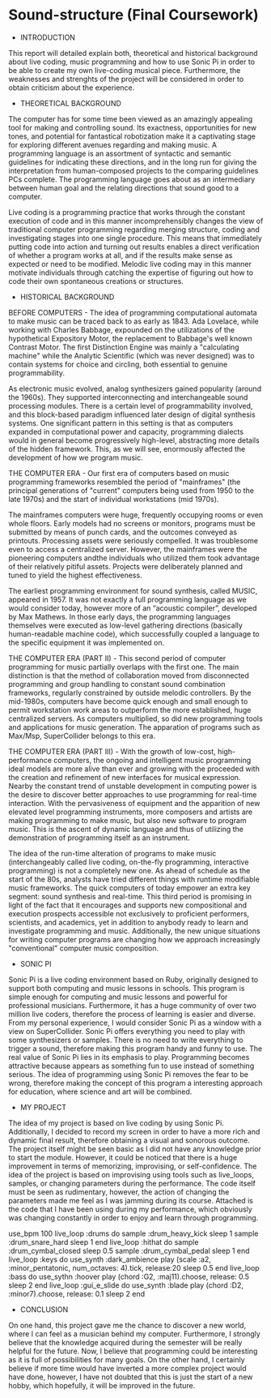 # Sound-structure (Final Coursework)


- INTRODUCTION

This report will detailed explain both, theoretical and historical background about live coding, music programming and how to use Sonic Pi in order to be able to create my own live-coding musical piece. Furthermore, the weaknesses and strenghts of the project will be considered in order to obtain criticism about the experience.

- THEORETICAL BACKGROUND

The computer has for some time been viewed as an amazingly appealing tool for making and controlling sound. Its exactness, opportunities for new tones, and potential for fantastical robotization make it a captivating stage for exploring different avenues regarding and making music. A programming language is an assortment of syntactic and semantic guidelines for indicating these directions, and in the long run for giving the interpretation from human-composed projects to the comparing guidelines PCs complete. The programming language goes about as an intermediary between human goal and the relating directions that sound good to a computer.

Live coding is a programming practice that works through the constant execution of code and in this manner incomprehensibly changes the view of traditional computer programming regarding merging structure, coding and investigating stages into one single procedure. This means that immediately putting code into action and turning out results enables a direct verification of whether a program works at all, and if the results make sense as expected or need to be modified. Melodic live coding may in this manner motivate individuals through catching the expertise of figuring out how to code their own spontaneous creations or structures.

- HISTORICAL BACKGROUND


BEFORE COMPUTERS - The idea of programming computational automata to make music can be traced back to as early as 1843. Ada Lovelace, while working with Charles Babbage, expounded on the utilizations of the hypothetical Expository Motor, the replacement to Babbage's well known Contrast Motor. The first Distinction Engine was mainly a "calculating machine" while the Analytic Scientific (which was never designed) was to contain systems for choice and circling, both essential to genuine programmability.

As electronic music evolved, analog synthesizers gained popularity (around  the  1960s). They supported interconnecting and interchangeable sound processing modules. There is a  certain level of programmability involved, and this block-based paradigm  influenced later design of digital synthesis systems. One significant pattern in this setting is that as computers expanded in computational power and capacity, programming dialects would in general become progressively high-level, abstracting more details of the hidden framework. This, as we will see, enormously affected the development of how we program music.

THE COMPUTER ERA - Our first era of computers based on music programming frameworks resembled the period of "mainframes" (the principal generations of "current" computers being used from 1950 to the late 1970s) and the start of individual workstations (mid 1970s).

The mainframes computers were huge, frequently occupying rooms or even whole floors. Early models had no screens or monitors, programs must be submitted by means of punch cards, and the outcomes conveyed as printouts. Processing assets were seriously compelled. It was troublesome even to access a centralized server. However,  the mainframes were the pioneering computers andthe individuals who utilized them took advantage of their relatively pitiful assets. Projects were deliberately planned and tuned to yield the highest effectiveness.

The earliest programming environment for sound synthesis, called  MUSIC, appeared in 1957. It was not exactly a full programming language as we would consider today, however more of an “acoustic compiler”, developed by Max Mathews. In those early days, the programming languages themselves were executed as low-level gathering directions (basically human-readable machine code), which successfully coupled a language to the specific equipment it was implemented on.

THE COMPUTER ERA (PART II) - This second period of computer programming for music partially overlaps with the first one. The main distinction is that the method of collaboration moved from disconnected programming and group handling to constant sound combination frameworks, regularly constrained by outside melodic controllers. By the mid-1980s, computers have become quick enough and small enough to permit workstation work areas to outperform the more established, huge centralized servers. As computers multiplied, so did new programming tools and applications for music generation. The apparation of programs such as Max/Msp, SuperCollider belongs to this era.  


THE COMPUTER ERA (PART III) - With the growth of low-cost, high-performance computers, the ongoing and intelligent music programming ideal models are more alive than ever and growing with the proceeded with the creation and refinement of new interfaces for musical expression. Nearby the constant trend of unstable development in computing power is the desire to discover better approaches to use programming for real-time interaction. With the pervasiveness of equipment and the apparition of new elevated level programming instruments, more composers and artists are making programming to make music, but also new software to program music. This is the ascent of dynamic language and thus of utilizing the demonstration of programming itself as an instrument. 

The idea of the run-time alteration of programs to make music (interchangeably  called live coding,  on-the-fly  programming,  interactive  programming) is not a completely new one. As ahead of schedule as the start of the 80s, analysts have tried different things with runtime modifiable music frameworks. The quick computers of today empower an extra key segment: sound synthesis and real-time. This third period is promising in light of the fact that it encourages and supports new compositional and execution prospects accessible not exclusively to proficient performers, scientists, and academics, yet in addition to anybody ready to learn and investigate programming and music. Additionally, the new unique situations for writing computer programs are changing how we approach increasingly "conventional" computer music composition.

- SONIC PI

Sonic Pi is a live coding environment based on Ruby, originally designed to support both computing and music lessons in schools. This program is simple enough for computing and music lessons and powerful for professional musicians. Furthermore, it has a huge community of over two million live coders, therefore the process of learning is easier and diverse. From my personal experience, I would consider Sonic Pi as a window with a view on SuperCollider. Sonic Pi offers everything you need to play with some synthesizers or samples. There is no need to write everything to trigger a sound, therefore making this program handy and funny to use. The real value of Sonic Pi lies in its emphasis to play. Programming becomes attractive because appears as something fun to use instead of something serious. The idea of programming using Sonic Pi removes the fear to be wrong, therefore making the concept of this program a interesting approach for education, where science and art will be combined.

- MY PROJECT 

The idea of my project is based on live coding by using Sonic Pi. Additionally, I decided to record my screen in order to have a more rich and dynamic final result, therefore obtaining a visual and sonorous outcome. The project itself might be seen basic as I did not have any knowledge prior to start the module. However, it could be noticed that there is a huge improvement in terms of memorizing, improvising, or self-confidence.  The idea of the project is based on improvising using tools such as live_loops, samples, or changing parameters during the performance. The code itself must be seen as rudimentary, however, the action of changing the parameters made me feel as I was jamming during its course. Attached is the code that I have been using during my performance, which obviously was changing constantly in order to enjoy and learn through programming.


use_bpm 100
live_loop :drums do
sample :drum_heavy_kick
sleep 1
sample :drum_snare_hard
sleep 1
end
live_loop :hithat do
sample :drum_cymbal_closed
sleep 0.5
sample :drum_cymbal_pedal
sleep 1
end
live_loop :keys do
use_synth :dark_ambience
play (scale :a2, :minor_pentatonic, num_octaves: 4).tick, release:20
sleep 0.5
end
live_loop :bass do
use_sythn :hoover
play (chord :G2, :maj11).choose, release: 0.5
sleep 2
end
live_loop :gui_e_slide do
use_synth :blade
play (chord :D2, :minor7).choose, release: 0.1
sleep 2
end

- CONCLUSION

On one hand, this project gave me the chance to discover a new world, where I can feel as a musician behind my computer. Furthermore, I strongly believe that the knowledge acquired during the semester will be really helpful for the future. Now, I believe that programming could be interesting as it is full of possibilities for many goals. On the other hand, I certainly believe if more time would have inverted a more complex project would have done, however, I have not doubted that this is just the start of a new hobby, which hopefully, it will be improved in the future. 


